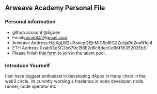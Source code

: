 ## Arweave Academy Personal File

### Personal information

- github account:@Egoen
- Email:rainm841@gmail.com
- Arweave Address:HzjXgLBl2UXsncpQEjhMIC5pI8GZZckjaRq2unN1oj4
- ETH Address:0xab53d5C2b679c156E2d6c8decCd96f5535203Eb5
- Please finish this [form](https://docs.google.com/forms/d/e/1FAIpQLSfWA5fIIcBgmRppm3jNz5vmf9Mai_QMVil-2pO4r7YKn_Zhtw/viewform?usp=sf_link) to join in the talent pool.

### Introduce Yourself
 i'am have biggest enthusiast in developing dApps in many chain in the web3 circle, im curently working a freelance in node developer, node runner, node operator etc